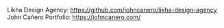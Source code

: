 Likha Design Agency: https://github.com/johncanero/likha-design-agency
John Cañero Portfolio: https://johncanero.com/